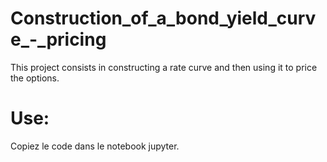 # Construction_of_a_bond_yield_curve_-_pricing
 This project consists in constructing a rate curve and then using it to price the options.
 # Use: 
 Copiez le code dans le notebook jupyter.
